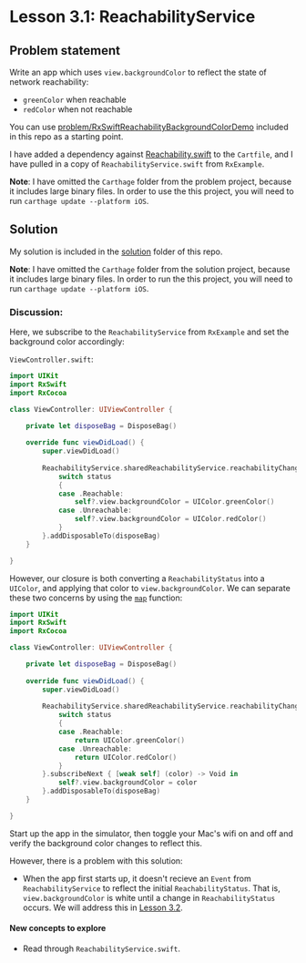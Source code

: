 # Lesson 3.1: ReachabilityService

## Problem statement

Write an app which uses `view.backgroundColor` to reflect the state of network reachability:
* `greenColor` when reachable
* `redColor` when not reachable

You can use [problem/RxSwiftReachabilityBackgroundColorDemo](problem/RxSwiftReachabilityBackgroundColorDemo) included in this repo as a starting point.

I have added a dependency against [Reachability.swift](https://github.com/ashleymills/Reachability.swift) to the `Cartfile`, and I have pulled in a copy of `ReachabilityService.swift` from `RxExample`.

**Note**: I have omitted the `Carthage` folder from the problem project, because it includes large binary files.  In order to use the this project, you will need to run `carthage update --platform iOS`.

## Solution

My solution is included in the [solution](solution) folder of this repo.

**Note**: I have omitted the `Carthage` folder from the solution project, because it includes large binary files.  In order to run the this project, you will need to run `carthage update --platform iOS`.

### Discussion:

Here, we subscribe to the `ReachabilityService` from `RxExample` and set the background color accordingly:

`ViewController.swift`:

```swift
import UIKit
import RxSwift
import RxCocoa

class ViewController: UIViewController {

    private let disposeBag = DisposeBag()
    
    override func viewDidLoad() {
        super.viewDidLoad()
        
        ReachabilityService.sharedReachabilityService.reachabilityChanged.subscribeNext { [weak self] (status) -> Void in
            switch status
            {
            case .Reachable:
                self?.view.backgroundColor = UIColor.greenColor()
            case .Unreachable:
                self?.view.backgroundColor = UIColor.redColor()
            }
        }.addDisposableTo(disposeBag)
    }

}
```

However, our closure is both converting a `ReachabilityStatus` into a `UIColor`, and applying that color to `view.backgroundColor`.  We can separate these two concerns by using the [`map`](http://rxmarbles.com/#map) function:

```swift
import UIKit
import RxSwift
import RxCocoa

class ViewController: UIViewController {

    private let disposeBag = DisposeBag()
    
    override func viewDidLoad() {
        super.viewDidLoad()
        
        ReachabilityService.sharedReachabilityService.reachabilityChanged.map { (status) -> UIColor in
            switch status
            {
            case .Reachable:
                return UIColor.greenColor()
            case .Unreachable:
                return UIColor.redColor()
            }
        }.subscribeNext { [weak self] (color) -> Void in
            self?.view.backgroundColor = color
        }.addDisposableTo(disposeBag)
    }

}
```

Start up the app in the simulator, then toggle your Mac's wifi on and off and verify the background color changes to reflect this.

However, there is a problem with this solution:
* When the app first starts up, it doesn't recieve an `Event` from `ReachabilityService` to reflect the initial `ReachabilityStatus`.  That is, `view.backgroundColor` is white until a change in `ReachabilityStatus` occurs.  We will address this in [Lesson 3.2](../lesson3.2_behaviorsubject).

#### New concepts to explore

* Read through `ReachabilityService.swift`.
